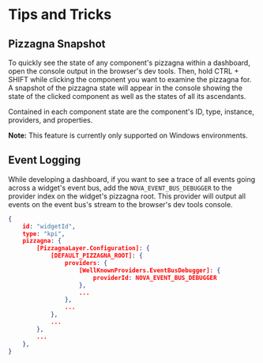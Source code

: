 # Tips and Tricks

## Pizzagna Snapshot

To quickly see the state of any component's pizzagna within a dashboard, open the console output in the
browser's dev tools. Then, hold CTRL + SHIFT while clicking the component you want to
examine the pizzagna for. A snapshot of the pizzagna state will appear in the console showing the state 
of the clicked component as well as the states of all its ascendants.

Contained in each component state are the component's ID, type, instance, providers, and properties.

**Note:** This feature is currently only supported on Windows environments.

## Event Logging

While developing a dashboard, if you want to see a trace of all events going across a widget's event bus,
add the `NOVA_EVENT_BUS_DEBUGGER` to the provider index on the widget's pizzagna root. This provider will
output all events on the event bus's stream to the browser's dev tools console.

```json
{
    id: "widgetId",
    type: "kpi",
    pizzagna: {
        [PizzagnaLayer.Configuration]: {
            [DEFAULT_PIZZAGNA_ROOT]: {
                providers: {
                    [WellKnownProviders.EventBusDebugger]: {
                        providerId: NOVA_EVENT_BUS_DEBUGGER
                    },
                    ...
                },
                ...
            },
            ...
        },
        ...
    },
}
```
